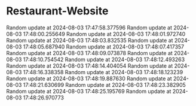 # Restaurant-Website
Random update at 2024-08-03 17:47:58.377596
Random update at 2024-08-03 17:48:00.255649
Random update at 2024-08-03 17:48:01.972740
Random update at 2024-08-03 17:48:03.832535
Random update at 2024-08-03 17:48:05.687940
Random update at 2024-08-03 17:48:07.417357
Random update at 2024-08-03 17:48:09.073878
Random update at 2024-08-03 17:48:10.754542
Random update at 2024-08-03 17:48:12.493263
Random update at 2024-08-03 17:48:14.404054
Random update at 2024-08-03 17:48:16.338358
Random update at 2024-08-03 17:48:18.123239
Random update at 2024-08-03 17:48:19.887630
Random update at 2024-08-03 17:48:21.630699
Random update at 2024-08-03 17:48:23.382905
Random update at 2024-08-03 17:48:25.195769
Random update at 2024-08-03 17:48:26.970773